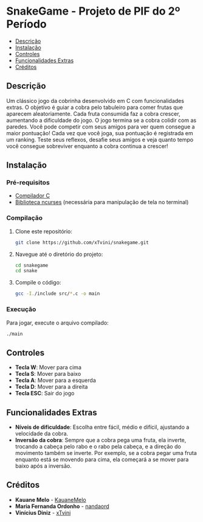 # SnakeGame - Projeto de PIF do 2º Período

- [Descrição](#descrição)
- [Instalação](#instalação)
- [Controles](#controles)
- [Funcionalidades Extras](#funcionalidades-extras)
- [Créditos](#créditos)

## Descrição
Um clássico jogo da cobrinha desenvolvido em C com funcionalidades extras. O objetivo é guiar a cobra pelo tabuleiro para comer frutas que aparecem aleatoriamente. Cada fruta consumida faz a cobra crescer, aumentando a dificuldade do jogo. O jogo termina se a cobra colidir com as paredes. Você pode competir com seus amigos para ver quem consegue a maior pontuação! Cada vez que você joga, sua pontuação é registrada em um ranking. Teste seus reflexos, desafie seus amigos e veja quanto tempo você consegue sobreviver enquanto a cobra continua a crescer! 

## Instalação
### Pré-requisitos
- [Compilador C](https://gcc.gnu.org/)
- [Biblioteca ncurses](https://invisible-island.net/ncurses/) (necessária para manipulação de tela no terminal)

### Compilação
1. Clone este repositório:
    ```sh
    git clone https://github.com/xTvini/snakegame.git
    ```
2. Navegue até o diretório do projeto:
    ```sh
    cd snakegame
    cd snake
    ```
3. Compile o código:
    ```sh
    gcc -I./include src/*.c -o main
    ```
    
### Execução
Para jogar, execute o arquivo compilado:
```sh
./main
```

## Controles
- **Tecla W**: Mover para cima
- **Tecla S**: Mover para baixo
- **Tecla A**: Mover para a esquerda
- **Tecla D**: Mover para a direita
- **Tecla ESC**: Sair do jogo

## Funcionalidades Extras
- **Níveis de dificuldade**: Escolha entre fácil, médio e difícil, ajustando a velocidade da cobra.
- **Inversão da cobra**: Sempre que a cobra pega uma fruta, ela inverte, trocando a cabeça pelo rabo e o rabo pela cabeça, e a direção do movimento também se inverte. Por exemplo, se a cobra pegar uma fruta enquanto está se movendo para cima, ela começará a se mover para baixo após a inversão.

## Créditos
- **Kauane Melo** - [KauaneMelo](https://github.com/KauaneMelo)
- **Maria Fernanda Ordonho** - [nandaord](https://github.com/nandaord)
- **Vinícius Diniz** - [xTvini](https://github.com/xTvini)
